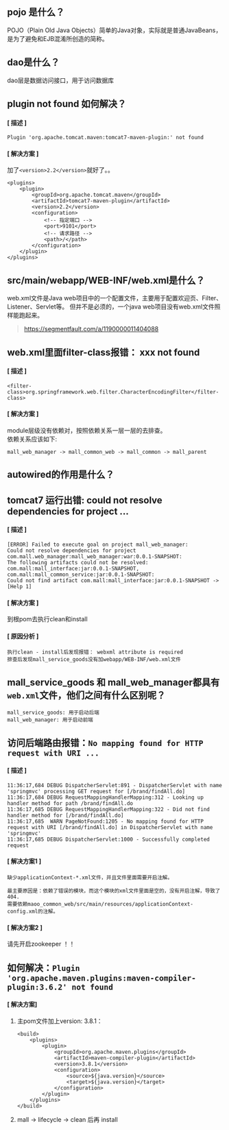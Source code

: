 ## pojo 是什么？
POJO（Plain Old Java Objects）简单的Java对象，实际就是普通JavaBeans，是为了避免和EJB混淆所创造的简称。

## dao是什么？
dao层是数据访问接口，用于访问数据库

## plugin not found 如何解决？
#### [ 描述 ]
```
Plugin 'org.apache.tomcat.maven:tomcat7-maven-plugin:' not found
``` 
#### [ 解决方案 ]
加了`<version>2.2</version>`就好了。。
```
<plugins>
    <plugin>
        <groupId>org.apache.tomcat.maven</groupId>
        <artifactId>tomcat7-maven-plugin</artifactId>
        <version>2.2</version>
        <configuration>
            <!-- 指定端口 -->
            <port>9101</port>
            <!-- 请求路径 -->
            <path>/</path>
        </configuration>
    </plugin>
</plugins>
```

## src/main/webapp/WEB-INF/web.xml是什么？
web.xml文件是Java web项目中的一个配置文件，主要用于配置欢迎页、Filter、Listener、Servlet等。
但并不是必须的，一个java web项目没有web.xml文件照样能跑起来。
> https://segmentfault.com/a/1190000011404088

## web.xml里面filter-class报错： xxx not found
#### [ 描述 ]
```
<filter-class>org.springframework.web.filter.CharacterEncodingFilter</filter-class>
```

#### [ 解决方案 ]
module层级没有依赖对，按照依赖关系一层一层的去排查。  
依赖关系应该如下:
```
mall_web_manager -> mall_common_web -> mall_common -> mall_parent
```

## autowired的作用是什么？

## tomcat7 运行出错: could not resolve dependencies for project ...
#### [ 描述 ]
```
[ERROR] Failed to execute goal on project mall_web_manager: 
Could not resolve dependencies for project com.mall.web_manager:mall_web_manager:war:0.0.1-SNAPSHOT: 
The following artifacts could not be resolved: 
com.mall:mall_interface:jar:0.0.1-SNAPSHOT, com.mall:mall_common_service:jar:0.0.1-SNAPSHOT: 
Could not find artifact com.mall:mall_interface:jar:0.0.1-SNAPSHOT -> [Help 1]
```

#### [ 解决方案 ]
到根pom去执行clean和install

#### [ 原因分析 ]
```
执行clean - install后发现报错： webxml attribute is required
排查后发现mall_service_goods没有加webapp/WEB-INF/web.xml文件
```

## mall_service_goods 和 mall_web_manager都具有`web.xml`文件，他们之间有什么区别呢？
```
mall_service_goods: 用于启动后端
mall_web_manager: 用于启动前端
```

## 访问后端路由报错：`No mapping found for HTTP request with URI ...`

#### [ 描述 ]
```
11:36:17,684 DEBUG DispatcherServlet:891 - DispatcherServlet with name 'springmvc' processing GET request for [/brand/findAll.do]
11:36:17,684 DEBUG RequestMappingHandlerMapping:312 - Looking up handler method for path /brand/findAll.do
11:36:17,685 DEBUG RequestMappingHandlerMapping:322 - Did not find handler method for [/brand/findAll.do]
11:36:17,685  WARN PageNotFound:1205 - No mapping found for HTTP request with URI [/brand/findAll.do] in DispatcherServlet with name 'springmvc'
11:36:17,685 DEBUG DispatcherServlet:1000 - Successfully completed request
```

#### [ 解决方案1 ]
```
缺少applicationContext-*.xml文件，并且文件里面需要开启注解。

最主要原因是：依赖了错误的模块，而这个模块的xml文件里面是空的，没有开启注解，导致了404.
需要依赖maoo_common_web/src/main/resources/applicationContext-config.xml的注解。
```
#### [ 解决方案2 ]
请先开启zookeeper ！！

## 如何解决：`Plugin 'org.apache.maven.plugins:maven-compiler-plugin:3.6.2' not found `

#### [ 解决方案]

1. 主pom文件加上version: 3.8.1：
    ```
    <build>
        <plugins>
            <plugin>
                <groupId>org.apache.maven.plugins</groupId>
                <artifactId>maven-compiler-plugin</artifactId>
                <version>3.8.1</version>
                <configuration>
                    <source>${java.version}</source>
                    <target>${java.version}</target>
                </configuration>
            </plugin>
        </plugins>
    </build>
    ```
2. mall -> lifecycle -> clean 后再 install
